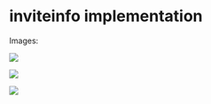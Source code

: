 # inviteinfo implementation

Images:

![](https://cdn.discordapp.com/attachments/1069771332771905616/1128448864999977040/Discord_wOouJ9dmjI.png)

![](https://cdn.discordapp.com/attachments/1069771332771905616/1128448953499795626/Discord_S1ZFBMDXm1.png)

![](https://cdn.discordapp.com/attachments/1069771332771905616/1128449021283934238/Discord_cDY18ZZCYp.png)

